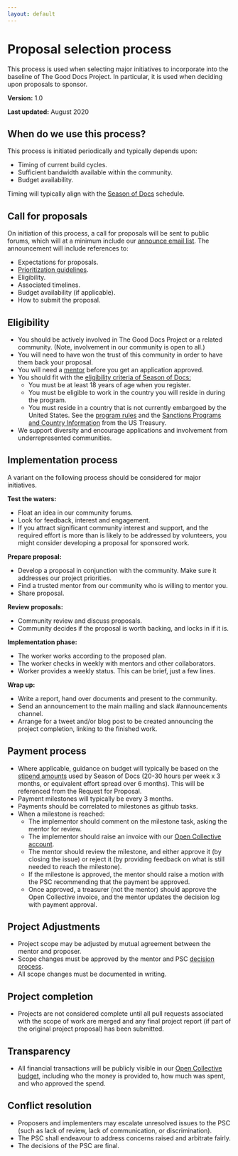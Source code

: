 ```yaml
---
layout: default
---
```


# Proposal selection process

This process is used when selecting major initiatives to incorporate into the baseline of The Good Docs Project. In particular, it is used when deciding upon proposals to sponsor.

**Version:** 1.0

**Last updated:** August 2020

## When do we use this process?

This process is initiated periodically and typically depends upon:

*   Timing of current build cycles.
*   Sufficient bandwidth available within the community.
*   Budget availability.

Timing will typically align with the [Season of Docs](https://developers.google.com/season-of-docs) schedule.

## Call for proposals

On initiation of this process, a call for proposals will be sent to public forums, which will at a minimum include our [announce email list](https://thegooddocsproject.groups.io/g/announce). The announcement will include references to:

*   Expectations for proposals.
*   [Prioritization guidelines](prioritization.html).
*   Eligibility.
*   Associated timelines.
*   Budget availability (if applicable).
*   How to submit the proposal.

## Eligibility

*   You should be actively involved in The Good Docs Project or a related community. (Note, involvement in our community is open to all.)
*   You will need to have won the trust of this community in order to have them back your proposal.
*   You will need a [mentor](roles.html) before you get an application approved.
*   You should fit with the [eligibility criteria of Season of Docs:](https://developers.google.com/season-of-docs/docs/faq#what_are_the_eligibility_requirements_for_participation)
    *   You must be at least 18 years of age when you register.
    *   You must be eligible to work in the country you will reside in during the program.
    *   You must reside in a country that is not currently embargoed by the United States. See the [program rules](https://developers.google.com/season-of-docs/terms/program-rules) and the [Sanctions Programs and Country Information](https://www.treasury.gov/resource-center/sanctions/Programs/Pages/Programs.aspx) from the US Treasury.
*   We support diversity and encourage applications and involvement from underrepresented communities.

## Implementation process

A variant on the following process should be considered for major initiatives.

**Test the waters:**

*   Float an idea in our community forums.
*   Look for feedback, interest and engagement. 
*   If you attract significant community interest and support, and the required effort is more than is likely to be addressed by volunteers, you might consider developing a proposal for sponsored work.

**Prepare proposal:**

*   Develop a proposal in conjunction with the community. Make sure it addresses our project priorities.
*   Find a trusted mentor from our community who is willing to mentor you.
*   Share proposal.

**Review proposals:**

*   Community review and discuss proposals.
*   Community decides if the proposal is worth backing, and locks in if it is.

**Implementation phase:**

*   The worker works according to the proposed plan.
*   The worker checks in weekly with mentors and other collaborators.
*   Worker provides a weekly status. This can be brief, just a few lines.

**Wrap up:**

*   Write a report, hand over documents and present to the community.
*   Send an announcement to the main mailing and slack #announcements channel.
*   Arrange for a tweet and/or blog post to be created announcing the project completion, linking to the finished work.

## Payment process

*   Where applicable, guidance on budget will typically be based on the [stipend amounts](https://developers.google.com/season-of-docs/docs/tech-writer-stipends) used by Season of Docs (20-30 hours per week x 3 months, or equivalent effort spread over 6 months). This will be referenced from the Request for Proposal.
*   Payment milestones will typically be every 3 months.
*   Payments should be correlated to milestones as github tasks. 
*   When a milestone is reached:
    *   The implementor should comment on the milestone task, asking the mentor for review. 
    *   The implementor should raise an invoice with our [Open Collective account](https://opencollective.com/thegooddocsproject/expenses/new).
    *   The mentor should review the milestone, and either approve it (by closing the issue) or reject it (by providing feedback on what is still needed to reach the milestone).
    *   If the milestone is approved, the mentor should raise a motion with the  PSC recommending that the payment be approved.
    *   Once approved, a treasurer (not the mentor) should approve the Open Collective invoice, and the mentor updates the decision log with payment approval.

## Project Adjustments

*   Project scope may be adjusted by mutual agreement between the mentor and proposer. 
*   Scope changes must be approved by the mentor and PSC [decision process](decision.html).
*   All scope changes must be documented in writing.

## Project completion

*   Projects are not considered complete until all pull requests associated with the scope of work are merged and any final project report (if part of the original project proposal) has been submitted.

## Transparency

*   All financial transactions will be publicly visible in our [Open Collective budget](https://opencollective.com/thegooddocsproject#section-budget), including who the money is provided to, how much was spent, and who approved the spend.

## Conflict resolution

*   Proposers and implementers may escalate unresolved issues to the PSC (such as lack of review, lack of communication, or discrimination).
*   The PSC shall endeavour to address concerns raised and arbitrate fairly. 
*   The decisions of the PSC are final.